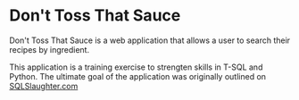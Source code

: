 # Don't Toss That Sauce

Don't Toss That Sauce is a web application that allows a user to search their recipes by ingredient.

This application is a training exercise to strengten skills in T-SQL and Python.
The ultimate goal of the application was originally outlined on [SQLSlaughter.com](https://sqlslaughter.com/a-practical-exercise/)